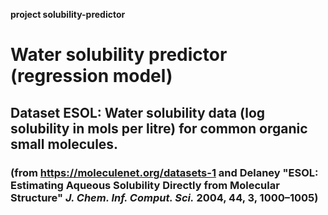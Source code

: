 **project solubility-predictor**

# Water solubility predictor (regression model)

## Dataset ESOL: Water solubility data (log solubility in mols per litre) for common organic small molecules.

### (from https://moleculenet.org/datasets-1 and Delaney "ESOL:  Estimating Aqueous Solubility Directly from Molecular Structure" *J. Chem. Inf. Comput. Sci.* 2004, **44**, 3, 1000–1005)
